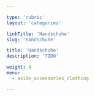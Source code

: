 ```yaml
---

type: 'rubric'
layout: 'categories'

linkTitle: 'Handschuhe'
slug: 'handschuhe'

title: 'Handschuhe'
description: 'TODO'

weight: 4
menu:
  - aside_accessories_clothing

---
```

